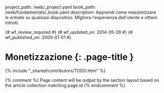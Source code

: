 project_path: /web/_project.yaml
book_path: /web/fundamentals/_book.yaml
description: Apprendi come massimizzare le entrate su qualsiasi dispositivo. Migliora l'esperienza dell'utente e ottieni introiti.

{# wf_review_required #}
{# wf_updated_on: 2014-05-28 #}
{# wf_published_on: 2000-01-01 #}

# Monetizzazione {: .page-title }

{% include "_shared/contributors/TODO.html" %}



{% comment %}
Page content will be output by the section layout based on the article collection matching page.id
{% endcomment %}



